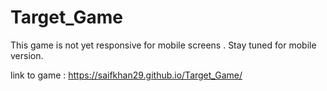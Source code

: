 # Target_Game
This game is not yet responsive for mobile screens .
Stay tuned for mobile version.

link to game :
https://saifkhan29.github.io/Target_Game/
